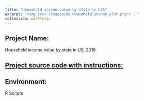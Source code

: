 ```yaml
---
title: "Household income value by state in USA"
excerpt: "<img src='/images/US_Household_Income_plot.png'> | "
collection: portfolio
---
```


## Project Name: 
Household income value by state in US, 2019

## <a href="/_pages/US_Household_income_map.html">Project source code with instructions:</a>


## Environment: 
R Scripts
